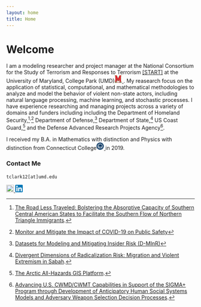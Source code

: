 ```yaml
---
layout: home
title: Home
---
```

# Welcome

I am a modeling researcher and project manager at the National Consortium for the Study of Terrorism and Responses to Terrorism [[START]](https://www.start.umd.edu) at the University of Maryland, College Park (UMD)<a href="https://umd.edu/"><img src="https://raw.githubusercontent.com/tyleraclark/tyleraclark.github.io/main/umd.png" width="20" height="20" /> </a>. My reasearch focus on the application of statistical, computational, and mathematical methodologies to analyze and model the behavior of violent non-state actors, including natural language processing, machine learning, and stochastic processes. I have experience researching and managing projects across a variety of domains and funders including including the Department of Homeland Security,[^1]<sup>,</sup>[^2] Department of Defense,[^3] Department of State,[^4] US Coast Guard,[^5] and the Defense Advanced Research Projects Agency[^6].

I received my B.A. in Mathematics with distinction and Physics with distinction from Connecticut College<a href="https://conncoll.edu/"><img src="https://raw.githubusercontent.com/tyleraclark/tyleraclark.github.io/main/CC.svg" width="20" height="20" /> </a> in 2019.

[^1]: [The Road Less Traveled: Bolstering the Absorptive Capacity of Southern Central American States to Facilitate the Southern Flow of Northern Triangle Immigrants](https://www.start.umd.edu/research-projects/road-less-traveled-bolstering-absorptive-capacity-southern-central-american-states).

[^2]: [Monitor and Mitigate the Impact of COVID-19 on Public Safety](https://start.umd.edu/research-projects/monitor-and-mitigate-impact-covid-19-public-safety)

[^3]: [Datasets for Modeling and Mitigating Insider Risk (D-MInR)](https://start.umd.edu/research-projects/insider-threat-program)

[^4]: [Divergent Dimensions of Radicalization Risk: Migration and Violent Extremism in Sabah](https://www.start.umd.edu/research-projects/divergent-dimensions-radicalization-risk-migration-and-violent-extremism-sabah).

[^5]: [The Arctic All-Hazards GIS Platform](https://www.start.umd.edu/research-projects/arctic-all-hazards-gis-platform).

[^6]: [Advancing U.S. CWMD/CWMT Capabilities in Support of the SIGMA+ Program through Development of Anticipatory Human Social Systems Models and Adversary Weapon Selection Decision Processes](https://www.start.umd.edu/research-projects/advancing-us-cwmdcwmt-capabilities-support-sigma-program-through-development).

### Contact Me

`tclark12[at]umd.edu`

<a href="https://www.start.umd.edu/people/tyler-clark/"><img src="https://raw.githubusercontent.com/tyleraclark/tyleraclark.github.io/main/favicon.ico" width="20" height="20" /> </a>
<a href="https://www.linkedin.com/in/tyler-a-clark/"><img src="https://github.com/tyleraclark/tyleraclark.github.io/blob/main/LinkedIn.png?raw=true" width="20" height="20" /> </a>
